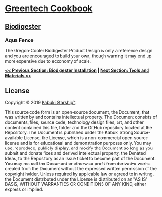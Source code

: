 # [Greentech Cookbook](../)

## [Biodigester](./)

### Aqua Fence

The Oregon-Cooler Biodigester Product Design is only a reference design and you are encouraged to build your own, though warning it may end up more expensive due to ecconomy of scale.

**[<< Previous Section: Biodigester Installation](../Biodigester/installation) | [Next Section: Tools and Materials >>](./tools_and_materials)**

## License

Copyright © 2019 [Kabuki Starship™](kabukistarship.com).

This source code form is an open-source document, the Document, that was written by and contains intellectual property. The Document consists of documents, files, source code, technology design files, art, and other content contained this file, folder and the GitHub repository located at the Repository. The Document is published under the Kabuki Strong Source-available License, the License, which is a non-commercial open-source license and is for educational and demonstration purposes only. You may use, reproduce, publicly display, and modify the Document so long as you submit and donate fixes and derived intellectual property, the Donated Ideas, to the Repository as an Issue ticket to become part of the Document. You may not sell the Document or otherwise profit from derivative works created from the Document without the expressed written permission of the copyright holder. Unless required by applicable law or agreed to in writing, the Document distributed under the License is distributed on an "AS IS" BASIS, WITHOUT WARRANTIES OR CONDITIONS OF ANY KIND, either express or implied.
